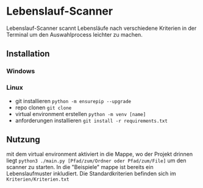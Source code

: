 # Lebenslauf-Scanner
Lebenslauf-Scanner scannt Lebensläufe nach verschiedene Kriterien in der Terminal um den Auswahlprocess leichter zu machen.

## Installation
### Windows
### Linux
- git installieren
`python -m ensurepip --upgrade`
- repo clonen
`git clone `
- virtual environment erstellen 
`python -m venv [name]`
- anforderungen installieren
`git install -r requirements.txt`

## Nutzung
mit dem virtual environment aktiviert in die Mappe, wo der Projekt drinnen liegt
`python3 ./main.py [Pfad/zum/Ordner oder Pfad/zum/File]`
um den scanner zu starten. In die "Beispiele" mappe ist bereits ein Lebenslaufmuster inkludiert.
Die Standardkriterien befinden sich im `Kriterien/Kriterien.txt` 
